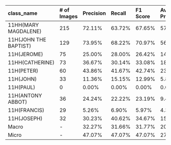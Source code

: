 | class_name            | # of Images   | Precision   | Recall   | F1 Score   | Average Precision   |
|:----------------------|:--------------|:------------|:---------|:-----------|:--------------------|
| 11HH(MARY MAGDALENE)  | 215           | 72.11%      | 63.72%   | 67.65%     | 57.38%              |
| 11H(JOHN THE BAPTIST) | 129           | 73.95%      | 68.22%   | 70.97%     | 56.46%              |
| 11H(JEROME)           | 75            | 25.00%      | 28.00%   | 26.42%     | 14.92%              |
| 11HH(CATHERINE)       | 73            | 36.67%      | 30.14%   | 33.08%     | 18.53%              |
| 11H(PETER)            | 60            | 43.86%      | 41.67%   | 42.74%     | 23.41%              |
| 11H(JOHN)             | 33            | 11.36%      | 15.15%   | 12.99%     | 5.83%               |
| 11H(PAUL)             | 0             | 0.00%       | 0.00%    | 0.00%      | 0.00%               |
| 11H(ANTONY ABBOT)     | 36            | 24.24%      | 22.22%   | 23.19%     | 9.49%               |
| 11H(FRANCIS)          | 29            | 5.26%       | 6.90%    | 5.97%      | 4.32%               |
| 11H(JOSEPH)           | 32            | 30.23%      | 40.62%   | 34.67%     | 15.07%              |
| Macro                 | -             | 32.27%      | 31.66%   | 31.77%     | 20.54%              |
| Micro                 | -             | 47.07%      | 47.07%   | 47.07%     | 27.45%              |